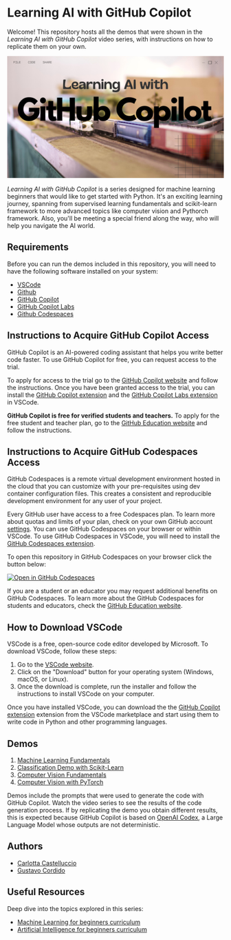# Learning AI with GitHub Copilot

Welcome! This repository hosts all the demos that were shown in the *Learning AI with GitHub Copilot* video series, with instructions on how to replicate them on your own.

<div style="text-align: center;"> 

![Learning AI with GitHub Copilot](./assets/learn-ai-with-copilot.png)

</div>

*Learning AI with GitHub Copilot* is a series designed for machine learning beginners that would like to get started with Python. It's an exciting learning journey, spanning from supervised learning fundamentals and scikit-learn framework to more advanced topics like computer vision and Pythorch framework. Also, you'll be meeting a special friend along the way, who will help you navigate the AI world.

## Requirements

Before you can run the demos included in this repository, you will need to have the following software installed on your system:

- [VSCode](https://code.visualstudio.com/?WT.mc_id=academic-88213-cacaste)
- [Github](https://www.github.com/?WT.mc_id=academic-88213-cacaste)
- [GitHub Copilot](https://copilot.github.com/?WT.mc_id=academic-88213-cacaste)
- [GitHub Copilot Labs](https://githubnext.com/projects/copilot-labs/?WT.mc_id=academic-88213-cacaste)
- [Github Codespaces](https://github.com/features/codespaces?WT.mc_id=academic-88213-cacaste)

## Instructions to Acquire GitHub Copilot Access

GitHub Copilot is an AI-powered coding assistant that helps you write better code faster. To use GitHub Copilot for free, you can request access to the trial.

To apply for access to the trial go to the [GitHub Copilot website](https://copilot.github.com/?WT.mc_id=academic-88213-cacaste) and follow the instructions. Once you have been granted access to the trial, you can install the [GitHub Copilot extension](https://aka.ms/get-copilot?WT.mc_id=academic-88213-cacaste) and the [GitHub Copilot Labs extension](https://marketplace.visualstudio.com/items?itemName=GitHub.copilot-labs&?WT.mc_id=academic-88213-cacaste) in VSCode.

**GitHub Copilot is free for verified students and teachers.** To apply for the free student and teacher plan, go to the [GitHub Education website](https://education.github.com/?WT.mc_id=academic-88213-cacaste) and follow the instructions.

## Instructions to Acquire GitHub Codespaces Access

GitHub Codespaces is a remote virtual development environment hosted in the cloud that you can customize with your pre-requisites using dev container configuration files. This creates a consistent and reproducible development environment for any user of your project.

Every GitHub user have access to a free Codespaces plan. To learn more about quotas and limits of your plan, check on your own GitHub account [settings](https://github.com/settings/billing). You can use GitHub Codespaces on your browser or within VSCode. To use GitHub Codespaces in VSCode, you will need to install the [GitHub Codespaces extension](https://github.com/features/codespaces?WT.mc_id=academic-88213-cacaste).

To open this repository in GitHub Codespaces on your browser click the button below:

[![Open in GitHub Codespaces](https://github.com/codespaces/badge.svg)](https://github.com/codespaces/new?hide_repo_select=true&ref=main&repo=630639684)

If you are a student or an educator you may request additional benefits on GitHub Codespaces. To learn more about the GitHub Codespaces for students and educators, check the [GitHub Education website](https://education.github.com?WT.mc_id=academic-88213-cacaste).


## How to Download VSCode

VSCode is a free, open-source code editor developed by Microsoft. To download VSCode, follow these steps:

1. Go to the [VSCode website](https://code.visualstudio.com/?WT.mc_id=academic-88213-cacaste).
2. Click on the "Download" button for your operating system (Windows, macOS, or Linux).
3. Once the download is complete, run the installer and follow the instructions to install VSCode on your computer.

Once you have installed VSCode, you can download the the [GitHub Copilot extension](https://aka.ms/get-copilot) extension from the VSCode marketplace and start using them to write code in Python and other programming languages.

## Demos

1. [Machine Learning Fundamentals](./demos/ml-fundamentals.ipynb)
2. [Classification Demo with Scikit-Learn](./demos/classification-demo.ipynb)
3. [Computer Vision Fundamentals](./demos/cv-fundamentals.ipynb)
4. [Computer Vision with PyTorch](./demos/cv-with-pytorch.md)

Demos include the prompts that were used to generate the code with GitHub Copilot. Watch the video series to see the results of the code generation process.
If by replicating the demo you obtain different results, this is expected because GitHub Copilot is based on [OpenAI Codex](https://openai.com/blog/openai-codex?WT.mc_id=academic-88213-cacaste), a Large Language Model whose outputs are not deterministic.

## Authors

- [Carlotta Castelluccio](https://www.linkedin.com/in/carlotta-castelluccio/)
- [Gustavo Cordido](https://www.linkedin.com/in/gcordidoa/)


## Useful Resources

Deep dive into the topics explored in this series:
- [Machine Learning for beginners curriculum](https://github.com/microsoft/ML-For-Beginners?WT.mc_id=academic-88213-cacaste) 
- [Artificial Intelligence for beginners curriculum](https://github.com/microsoft/AI-For-Beginners?WT.mc_id=academic-88213-cacaste)

